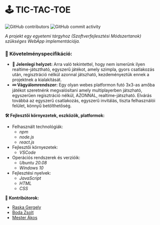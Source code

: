
# **:joystick: TIC-TAC-TOE** 

![GitHub contributors](https://img.shields.io/github/contributors/wenjaze/Tic-Tac-Toe?color=green) ![GitHub commit activity](https://img.shields.io/github/commit-activity/w/wenjaze/Tic-Tac-Toe?color=green)

_A projekt egy egyetemi tárgyhoz (Szoftverfejlesztési Módszertanok) szükséges WebApp implementációja._

### :bookmark_tabs: Követelményspecifikáció:
- **:date: Jelenlegi helyzet:**
Arra való tekintettel, hogy nem ismerünk ilyen realtime-játsztható,
egyszerű játékot, amely szimpla, gyors csatlakozás után, regisztráció nélkül azonnal
játszható, kezdeményeztük ennek a projektnek a kialakítását.
- **:zzz: Vágyálomrendszer:**
Egy olyan webes platformon futó 3x3-as amőba játékot szeretnénk
megvalósítani amely multiplayerben játszható, egyszerűen regisztráció nélkül, AZONNAL,
realtime-játszható. Elvárás továbbá az egyszerű csatlakozás, egyszerű invitálás,
tiszta felhasználói felület, könnyű betölthetőség.

__:hammer_and_wrench: Fejlesztői környezetek, eszközök, platformok:__
  - Felhasznált technológiák:
    - _npm_
    - _node.js_
    - _react.js_
  - Fejlesztői környezetek:
    - _VSCode_
  - Operációs rendszerek és verzióik:  
    - _Ubuntu 20.08_
    - _Windows 10_
  - Fejlesztési nyelvek:
    - *JavaScript*
    - *HTML*
    - *CSS*

**:handshake: Kontribútorok:**
- [Raska Gergely](www.github.com/wenjaze)
- [Boda Zsolt](www.github.com/GTDiablo)
- [Mester Ákos](www.github.com/mesterakos963)
